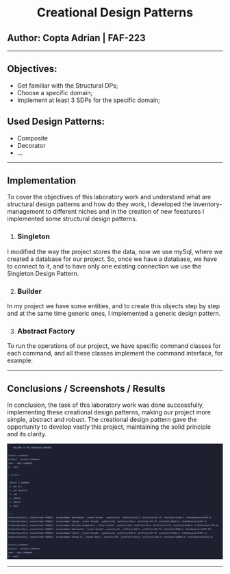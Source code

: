 <div align="center">

# Creational Design Patterns
</div>

## Author: Copta Adrian | FAF-223

----

## Objectives:

* Get familiar with the Structural DPs;
* Choose a specific domain;
* Implement at least 3 SDPs for the specific domain;

## Used Design Patterns:

* Composite
* Decorator
* ...

----

## Implementation
To cover the objectives of this laboratory work and understand what are structural design patterns and how do they work, I developed the inventory-management to different niches and in the creation of new feeatures I implemented some structural design patterns.

1. ### Singleton

I modified the way the project stores the data, now we use mySql, where we created a database for our project. So, once we have a database, we have to connect to it, and to have only one existing connection we use the Singleton Design Pattern.


2. ### Builder 

In my project we have some entities, and to create this objects step by step and at the same time generic ones, I implemented a generic design pattern.


3. ### Abstract Factory

To run the operations of our project, we have specific command classes for each command, and all these classes implement the command interface, for example:


-----

## Conclusions / Screenshots / Results
In conclusion, the task of this laboratory work was done successfully, implementing these creational design patterns, making our project more simple, abstract and robust. The creational design pattern gave the opportunity to develop vastly this project, maintaining the solid principle and its clarity.   

![img.png](inventory-management-system/assets/img.png)

----




